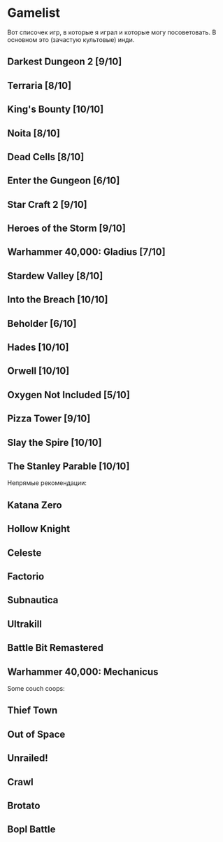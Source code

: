 # Gamelist

Вот списочек игр,
в которые я играл и
которые могу посоветовать.
В основном это (зачастую культовые) инди.


## Darkest Dungeon 2 [9/10]

## Terraria [8/10]

## King's Bounty [10/10]

## Noita [8/10]

## Dead Cells [8/10]

## Enter the Gungeon [6/10]

## Star Craft 2 [9/10]

## Heroes of the Storm [9/10]

## Warhammer 40,000: Gladius [7/10]

## Stardew Valley [8/10]

## Into the Breach [10/10]

## Beholder [6/10]

## Hades [10/10]

## Orwell [10/10]

## Oxygen Not Included [5/10]

## Pizza Tower [9/10]

## Slay the Spire [10/10]

## The Stanley Parable [10/10]

Непрямые рекомендации:

## Katana Zero
## Hollow Knight
## Celeste
## Factorio
## Subnautica
## Ultrakill
## Battle Bit Remastered
## Warhammer 40,000: Mechanicus

Some couch coops:

## Thief Town
## Out of Space
## Unrailed!
## Crawl
## Brotato
## Bopl Battle
